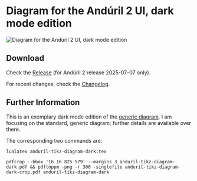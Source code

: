 # Diagram for the Andúril 2 UI, dark mode edition

![Diagram for the Andúril 2 UI, dark mode edition](https://github.com/dirtydancing/anduril-tikz-diagram-dark/releases/latest/download/anduril-tikz-diagram-dark.png "Andúril 2 UI, dark mode edition")

## Download

Check the
[Release](https://github.com/dirtydancing/anduril-tikz-diagram-dark/releases)
(for Andúril 2 release 2025-07-07 only).

For recent changes, check the [Changelog](CHANGELOG.md).

## Further Information

This is an exemplary dark mode edition of the
[generic diagram](https://github.com/dirtydancing/anduril-tikz-diagram).
I am focusing on the standard, generic diagram; further details are
available over there.

The corresponding two commands are:

`lualatex anduril-tikz-diagram-dark.tex`

`pdfcrop --bbox '16 16 825 579' --margins 3 anduril-tikz-diagram-dark.pdf && pdftoppm -png -r 300 -singlefile anduril-tikz-diagram-dark-crop.pdf anduril-tikz-diagram-dark`
